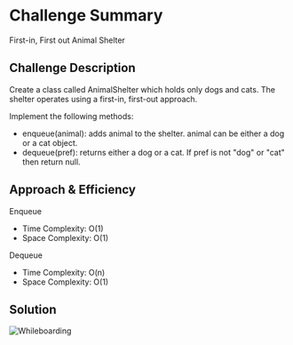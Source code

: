 # Challenge Summary

First-in, First out Animal Shelter

## Challenge Description

Create a class called AnimalShelter which holds only dogs and cats. The shelter operates using a first-in, first-out approach.

Implement the following methods:

- enqueue(animal): adds animal to the shelter. animal can be either a dog or a cat object.
- dequeue(pref): returns either a dog or a cat. If pref is not "dog" or "cat" then return null.

## Approach & Efficiency

Enqueue

- Time Complexity: O(1)
- Space Complexity: O(1)

Dequeue

- Time Complexity: O(n)
- Space Complexity: O(1)

## Solution

![Whileboarding](https://drive.google.com/uc?export=view&id=1gclLCBuCU4fRXZtpUZyGyBbhjBcMbVgq)
